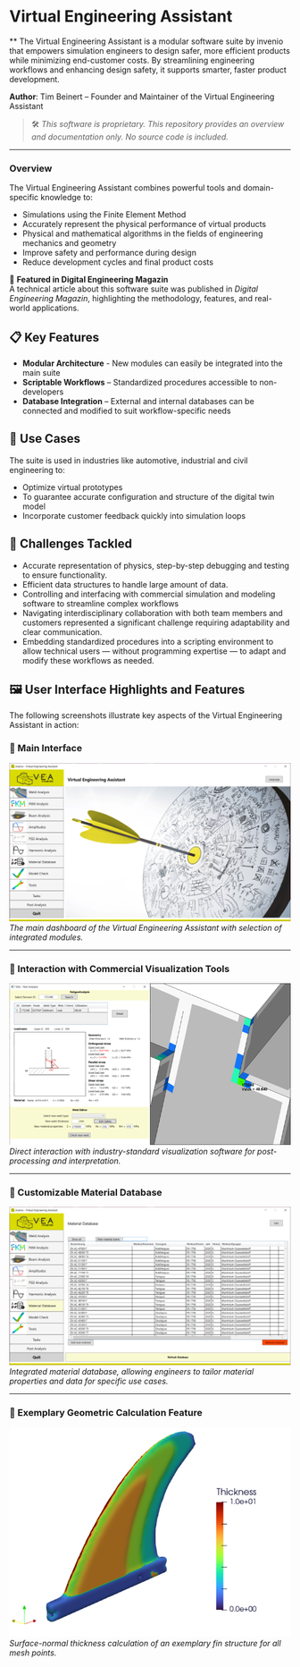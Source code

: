 # Virtual Engineering Assistant

** The Virtual Engineering Assistant is a modular software suite by invenio that empowers simulation engineers to design safer, more efficient products while minimizing end-customer costs. By streamlining engineering workflows and enhancing design safety, it supports smarter, faster product development.

**Author**: Tim Beinert – Founder and Maintainer of the Virtual Engineering Assistant

> 🛠️ _This software is proprietary. This repository provides an overview and documentation only. No source code is included._

---


### Overview

The Virtual Engineering Assistant combines powerful tools and domain-specific knowledge to:
- Simulations using the Finite Element Method
- Accurately represent the physical performance of virtual products
- Physical and mathematical algorithms in the fields of engineering mechanics and geometry
- Improve safety and performance during design
- Reduce development cycles and final product costs


📖 **Featured in Digital Engineering Magazin**  
A technical article about this software suite was published in *Digital Engineering Magazin*, highlighting the methodology, features, and real-world applications.


## 📋 Key Features

- **Modular Architecture** - New modules can easily be integrated into the main suite
- **Scriptable Workflows** – Standardized procedures accessible to non-developers
- **Database Integration** – External and internal databases can be connected and modified to suit workflow-specific needs


## 🧩 Use Cases

The suite is used in industries like automotive, industrial and civil engineering to:
- Optimize virtual prototypes
- To guarantee accurate configuration and structure of the digital twin model
- Incorporate customer feedback quickly into simulation loops

## 💬 Challenges Tackled
- Accurate representation of physics, step-by-step debugging and testing to ensure functionality.
- Efficient data structures to handle large amount of data.
- Controlling and interfacing with commercial simulation and modeling software to streamline complex workflows
- Navigating interdisciplinary collaboration with both team members and customers represented a significant challenge requiring adaptability and clear communication.
- Embedding standardized procedures into a scripting environment to allow technical users — without programming expertise — to adapt and modify these workflows as needed.


## 🖼️ User Interface Highlights and Features

The following screenshots illustrate key aspects of the Virtual Engineering Assistant in action:

### 🧭 Main Interface
![VEA Main Interface](media/mainpage_ui.png)  
*The main dashboard of the Virtual Engineering Assistant with selection of integrated modules.*

---

### 🎯 Interaction with Commercial Visualization Tools
![Interaction with Visualization Software](media/interaction_ui.png)  
*Direct interaction with industry-standard visualization software for post-processing and interpretation.*

---

### 🧪 Customizable Material Database
![Material Database UI](media/matdatabase_ui.png)  
*Integrated material database, allowing engineers to tailor material properties and data for specific use cases.*

---

### 🧪 Exemplary Geometric Calculation Feature
![Geometric Thickness Calculation](media/thickness_estimation.png)  
*Surface-normal thickness calculation of an exemplary fin structure for all mesh points.*
